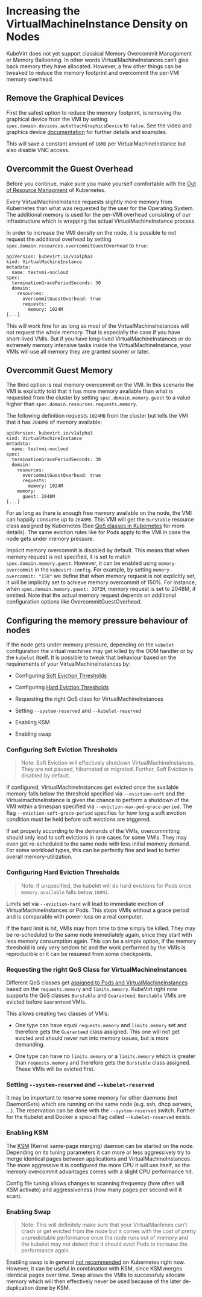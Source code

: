 Increasing the VirtualMachineInstance Density on Nodes
======================================================

KubeVirt does not yet support classical Memory Overcommit Management or
Memory Ballooning. In other words VirtualMachineInstances can’t give
back memory they have allocated. However, a few other things can be
tweaked to reduce the memory footprint and overcommit the per-VMI memory
overhead.

Remove the Graphical Devices
----------------------------

First the safest option to reduce the memory footprint, is removing the
graphical device from the VMI by setting
`spec.domain.devices.autottachGraphicsDevice` to `false`. See the video
and graphics device
[documentation](/workloads/virtual-machines/virtualized-hardware-configuration#video-and-graphics-device)
for further details and examples.

This will save a constant amount of `16MB` per VirtualMachineInstance
but also disable VNC access.

Overcommit the Guest Overhead
-----------------------------

Before you continue, make sure you make yourself comfortable with the
[Out of Resource
Managment](https://kubernetes.io/docs/tasks/administer-cluster/out-of-resource/)
of Kubernetes.

Every VirtualMachineInstance requests slightly more memory from
Kubernetes than what was requested by the user for the Operating System.
The additional memory is used for the per-VMI overhead consisting of our
infrastructure which is wrapping the actual VirtualMachineInstance
process.

In order to increase the VMI density on the node, it is possible to not
request the additional overhead by setting
`spec.domain.resources.overcommitGuestOverhead` to `true`:

    apiVersion: kubevirt.io/v1alpha3
    kind: VirtualMachineInstance
    metadata:
      name: testvmi-nocloud
    spec:
      terminationGracePeriodSeconds: 30
      domain:
        resources:
          overcommitGuestOverhead: true
          requests:
            memory: 1024M
    [...]

This will work fine for as long as most of the VirtualMachineInstances
will not request the whole memory. That is especially the case if you
have short-lived VMIs. But if you have long-lived
VirtualMachineInstances or do extremely memory intensive tasks inside
the VirtualMachineInstance, your VMIs will use all memory they are
granted sooner or later.

Overcommit Guest Memory
-----------------------

The third option is real memory overcommit on the VMI. In this scenario
the VMI is explicitly told that it has more memory available than what
is requested from the cluster by setting `spec.domain.memory.guest` to a
value higher than `spec.domain.resources.requests.memory`.

The following definition requests `1024MB` from the cluster but tells
the VMI that it has `2048MB` of memory available:

    apiVersion: kubevirt.io/v1alpha3
    kind: VirtualMachineInstance
    metadata:
      name: testvmi-nocloud
    spec:
      terminationGracePeriodSeconds: 30
      domain:
        resources:
          overcommitGuestOverhead: true
          requests:
            memory: 1024M
        memory:
          guest: 2048M
    [...]

For as long as there is enough free memory available on the node, the
VMI can happily consume up to `2048MB`. This VMI will get the
`Burstable` resource class assigned by Kubernetes (See [QoS classes in
Kubernetes](https://kubernetes.io/docs/tasks/configure-pod-container/quality-service-pod/#create-a-pod-that-gets-assigned-a-qos-class-of-burstable)
for more details). The same eviction rules like for Pods apply to the
VMI in case the node gets under memory pressure.

Implicit memory overcommit is disabled by default. This means that when
memory request is not specified, it is set to match
`spec.domain.memory.guest`. However, it can be enabled using
`memory-overcommit` in the `kubevirt-config`. For example, by setting
`memory-overcommit: "150"` we define that when memory request is not
explicitly set, it will be implicitly set to achieve memory overcommit
of 150%. For instance, when `spec.domain.memory.guest: 3072M`, memory
request is set to 2048M, if omitted. Note that the actual memory request
depends on additional configuration options like
OvercommitGuestOverhead.

Configuring the memory pressure behaviour of nodes
--------------------------------------------------

If the node gets under memory pressure, depending on the `kubelet`
configuration the virtual machines may get killed by the OOM handler or
by the `kubelet` itself. It is possible to tweak that behaviour based on
the requirements of your VirtualMachineInstances by:

-   Configuring [Soft Eviction
    Thresholds](https://kubernetes.io/docs/tasks/administer-cluster/out-of-resource/#soft-eviction-thresholds)

-   Configuring [Hard Eviction
    Thresholds](https://kubernetes.io/docs/tasks/administer-cluster/out-of-resource/#hard-eviction-thresholds)

-   Requesting the right QoS class for VirtualMachineInstances

-   Setting `--system-reserved` and `--kubelet-reserved`

-   Enabling KSM

-   Enabling swap

### Configuring Soft Eviction Thresholds

> Note: Soft Eviction will effectively shutdown VirtualMachineInstances.
> They are not paused, hibernated or migrated. Further, Soft Eviction is
> disabled by default.

If configured, VirtualMachineInstances get evicted once the available
memory falls below the threshold specified via `--eviction-soft` and the
VirtualmachineInstance is given the chance to perform a shutdown of the
VMI within a timespan specified via `--eviction-max-pod-grace-period`.
The flag `--eviction-soft-grace-period` specifies for how long a soft
eviction condition must be held before soft evictions are triggered.

If set properly according to the demands of the VMIs, overcommitting
should only lead to soft evictions in rare cases for some VMIs. They may
even get re-scheduled to the same node with less initial memory demand.
For some workload types, this can be perfectly fine and lead to better
overall memory-utilization.

### Configuring Hard Eviction Thresholds

> Note: If unspecified, the kubelet will do hard evictions for Pods once
> `memory.available` falls below `100Mi`.

Limits set via `--eviction-hard` will lead to immediate eviction of
VirtualMachineInstances or Pods. This stops VMIs without a grace period
and is comparable with power-loss on a real computer.

If the hard limit is hit, VMIs may from time to time simply be killed.
They may be re-scheduled to the same node immediately again, since they
start with less memory consumption again. This can be a simple option,
if the memory threshold is only very seldom hit and the work performed
by the VMIs is reproducible or it can be resumed from some checkpoints.

### Requesting the right QoS Class for VirtualMachineInstances

Different QoS classes get [assigned to Pods and
VirtualMachineInstances](https://kubernetes.io/docs/tasks/administer-cluster/cpu-management-policies/#static-policy)
based on the `requests.memory` and `limits.memory`. KubeVirt right now
supports the QoS classes `Burstable` and `Guaranteed`. `Burstable` VMIs
are evicted before `Guaranteed` VMIs.

This allows creating two classes of VMIs:

-   One type can have equal `requests.memory` and `limits.memory` set
    and therefore gets the `Guaranteed` class assigned. This one will
    not get evicted and should never run into memory issues, but is more
    demanding.

-   One type can have no `limits.memory` or a `limits.memory` which is
    greater than `requests.memory` and therefore gets the `Burstable`
    class assigned. These VMIs will be evicted first.

### Setting `--system-reserved` and `--kubelet-reserved`

It may be important to reserve some memory for other daemons (not
DaemonSets) which are running on the same node (e.g. ssh, dhcp servers,
…). The reservation can be done with the `--system-reserved` switch.
Further for the Kubelet and Docker a special flag called
`--kubelet-reserved` exists.

### Enabling KSM

The [KSM](https://www.linux-kvm.org/page/KSM) (Kernel same-page merging)
daemon can be started on the node. Depending on its tuning parameters it
can more or less aggressively try to merge identical pages between
applications and VirtualMachineInstances. The more aggressive it is
configured the more CPU it will use itself, so the memory overcommit
advantages comes with a slight CPU performance hit.

Config file tuning allows changes to scanning frequency (how often will
KSM activate) and aggressiveness (how many pages per second will it
scan).

### Enabling Swap

> Note: This will definitely make sure that your VirtualMachines can’t
> crash or get evicted from the node but it comes with the cost of
> pretty unpredictable performance once the node runs out of memory and
> the kubelet may not detect that it should evict Pods to increase the
> performance again.

Enabling swap is in general [not
recommended](https://github.com/kubernetes/kubernetes/issues/53533) on
Kubernetes right now. However, it can be useful in combination with KSM,
since KSM merges identical pages over time. Swap allows the VMIs to
successfuly allocate memory which will then effectively never be used
because of the later de-duplication done by KSM.
